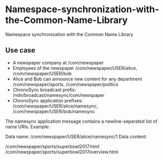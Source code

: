 # Namespace-synchronization-with-the-Common-Name-Library
Namespace synchronization with the Common Name Library

## Use case

* A newspaper company at /com/newspaper
* Employees of the newspaper /com/newspaper/USER/alice, /com/newspaper/USER/bob
* Alice and Bob can announce new content for any department /com/newspaper/sports, /com/newspaper/politics
* ChronoSync broadcast prefix: /ndn/broadcast/namesync/com/newspaper
* ChronoSync application prefixes: /com/newspaper/USER/alice/namesync, /com/newspaper/USER/bob/namesync

The namesync application message contains a newline-separated list of name URIs. Example: 

Data name: /com/newspaper/USER/alice/namesync/1
Data content: 

/com/newspaper/sports/superbowl2017.html
/com/newspaper/sports/superbowl2017overview.html
